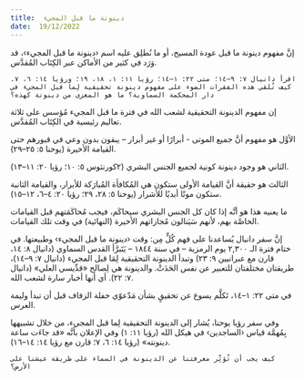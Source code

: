 ```yaml
---
title:  دينونة ما قبل المجيء
date:  19/12/2022
---
```


إنَّ مفهوم دينونة ما قبل عودة المسيح، أو ما نُطلِق عليه اسم ‹دينونة ما قبل المجيء›، قد وَرَد في كثير من الأماكن عبر الكِتَاب المُقدَّس.

`اقرأ دانيال ٧: ٩–١٤؛ متى ٢٢: ١–١٤؛ رؤيا ١١: ١، ١٨، ١٩؛ ورؤيا ١٤: ٦، ٧. كيف تُلقي هذه الفقرات الضوء على مفهوم دينونة تحقيقية لِما قبل المجيء في دار المحكمة السماوية؟ ما هو المعزى من دينونة كهذه؟`

إن مفهوم الدينونة التحقيقية لشعب الله في فترة ما قبل المجيء مُؤسس على ثلاثة تعاليم رئيسية في الكِتَاب المُقدَّس.

الأوَّل هو مفهوم أنَّ جميع الموتى - أبرارًا أو غير أبرار – يبقون بدون وعي في قبورهم حتى القيامة الأخيرة (يوحنا ٥: ٢٥–٢٩).

الثاني هو وجود دينونة كونية لجميع الجنس البشري (٢كورنثوس ٥: ١٠؛ رؤيا ٢٠: ١١–١٣).

الثالث هو حقيقة أنَّ القيامة الأولى ستكون هي المُكافأة المُبارَكة للأبرار، والقيامة الثانية ستكون موتًا أبديًا للأشرار (يوحنا ٥: ٢٨، ٢٩؛ رؤيا ٢٠: ٤–٦، ١٢–١٥).

ما يعنيه هذا هو أنَّه إذا كان كل الجنس البشري سيحاكَم، فيجب مُحاكَمَتهم قبل القيامات الخاصَّة بهم، لأنهم سَيَنالون مُجازاتهم الأخيرة (النهائية) في وقت تلك القيامات.

إنَّ سفر دانيال يُساعدنا على فهم كُلٍّ مِن: وقت ‹دينونة ما قبل المجيء› وطبيعتها. في ختام فترة الـ ٢,٣٠٠ يوم الرمزية – في سنة ١٨٤٤ – يَتَبرَّأ القدس السماوي (دانيال ٨: ١٤، قارن مع عبرانيين ٩: ٢٣) وتبدأ الدينونة التحقيقية لِمَا قبل المجيء (دانيال ٧: ٩–١٤)، طريقتان مختلفتان للتعبير عن نفس الحَدَثْ. والدينونة هي لِصالح «قدِّيسي العلي» (دانيال ٧: ٢٢). أي أنها أخبار سارة لشعب الله.

في متى ٢٢: ١–١٤، تَكلَّم يسوع عن تحقيقٍ بشأن مَدّعوّي حفلة الزفاف قبل أن تبدأ وليمة العرس.

وفي سفر رؤيا يوحنا، يُشار إلى الدينونة التحقيقية لِما قبل المجيء، من خلال تشبيهها بِمُهمَّة قياس ‹الساجدين› في هيكل الله (رؤيا ١١: ١) وفي الإعلان بأنَّه «قد جاءَت ساعة دينونته» (رؤيا ١٤: ٦، ٧؛ قارن مع رؤيا ١٤: ١٤–١٦).

`كيف يجب أن تُؤثِّر معرفتنا عن الدينونة في السماء على طريقة عيشنا على الأرض؟`
